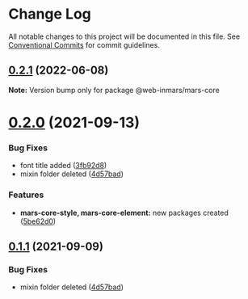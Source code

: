 # Change Log

All notable changes to this project will be documented in this file.
See [Conventional Commits](https://conventionalcommits.org) for commit guidelines.

## [0.2.1](https://github.com/MarsGotta/web-inmars/compare/@web-inmars/mars-core@0.2.0...@web-inmars/mars-core@0.2.1) (2022-06-08)

**Note:** Version bump only for package @web-inmars/mars-core





# [0.2.0](https://github.com/MarsGotta/web-inmars/compare/@web-inmars/mars-core@0.1.0...@web-inmars/mars-core@0.2.0) (2021-09-13)


### Bug Fixes

* font title added ([3fb92d8](https://github.com/MarsGotta/web-inmars/commit/3fb92d8cc01a43af095d27a3b60a83158e591389))
* mixin folder deleted ([4d57bad](https://github.com/MarsGotta/web-inmars/commit/4d57bada38e9d280f225418210be3cc52f73ab53))


### Features

* **mars-core-style, mars-core-element:** new packages created ([5be62d0](https://github.com/MarsGotta/web-inmars/commit/5be62d08268f714e1675e7e595c85303051839bd))





## [0.1.1](https://github.com/MarsGotta/web-inmars/compare/@web-inmars/mars-core@0.1.0...@web-inmars/mars-core@0.1.1) (2021-09-09)


### Bug Fixes

* mixin folder deleted ([4d57bad](https://github.com/MarsGotta/web-inmars/commit/4d57bada38e9d280f225418210be3cc52f73ab53))
